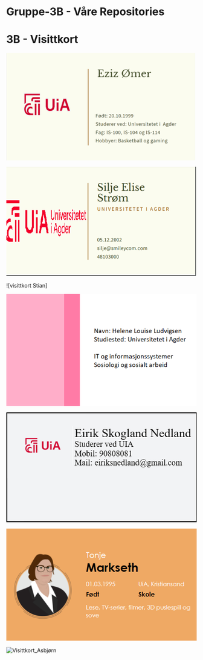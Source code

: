 # Gruppe-3B - Våre Repositories

# 3B - Visittkort

<img src="https://raw.githubusercontent.com/3Beast/Gruppe-3B/main/Businessmannen.png" alt="Eziz visittkort" width="500"/>

![visittkort silje](https://raw.githubusercontent.com/3Beast/Gruppe-3B/main/visittkort%20silje.png)

![visittkort Stian]

![Visittkort Helene](https://raw.githubusercontent.com/3Beast/Gruppe-3B/main/helenevisittkort.png)

![Visittkort Eirik](https://raw.githubusercontent.com/3Beast/Gruppe-3B/main/visitkortesn.png)
 
![Visittkort Tonje](https://raw.githubusercontent.com/3Beast/Gruppe-3B/main/VisittkortTonje.png)

![Visittkort_Asbjørn](https://raw.githubusercontent.com/3Beast/Gruppe-3B/main/Visitkortasbj%C3%B8rn.png)
